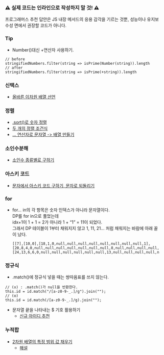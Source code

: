 ### ⚠️ 실제 코드는 인라인으로 작성하지 말 것! ⚠️ 
프로그래머스 추천 답안은 JS 내장 메서드의 응용 감각을 기르는 것뿐,
성능이나 유지보수성 면에서 권장할 코드가 아니다.

### Tip
- Number()대신 +연산자 사용하기.
```
// before
stringifiedNumbers.filter(string => isPrime(Number(string)).length
// after
stringifiedNumbers.filter(string => isPrime(+string)).length
```

### 신택스
- [올바른 이차원 배열 선언](https://github.com/TPA-ThreeProblemsAday/TPA_CHB/blob/main/hyobin/javascript/array/2D/Declaration.md)
  
### 정렬
- [.sort()로 숫자 정렬](https://github.com/TPA-ThreeProblemsAday/TPA_CHB/blob/main/hyobin/javascript/sort/Programmers_42576.js)
- [두 개의 정렬 조건식](https://github.com/TPA-ThreeProblemsAday/TPA_CHB/blob/main/hyobin/javascript/sort/programmers_120880.js)
- [... 연산자로 문자열 -> 배열 만들기](https://github.com/TPA-ThreeProblemsAday/TPA_CHB/blob/main/hyobin/javascript/string/Programmers_120911.js)

### 소인수분해
- [소인수 종류별로 구하기](https://github.com/TPA-ThreeProblemsAday/TPA_CHB/tree/main/hyobin/javascript/prime)

### 아스키 코드
- [문자에서 아스키 코드 구하기, 문자로 되돌리기](https://github.com/AtomicLiquors/TPA_CHB/blob/main/hyobin/javascript/string/programmers_155652.js)

### for
- for… in의 각 항목은 숫자 인덱스가 아니라 문자열이다.  
  DP를 for in으로 풀었는데   
  idx+1이 1 + 1 = 2가 아니라 1 + “1” = 11이 되었다.  
  그래서 DP 테이블이 1부터 채워지지 않고 1, 11, 21... 처럼 채워지는 바람에 아래 꼴이 났다.
  ```
  [[7],[10,0],[18,1,0,null,null,null,null,null,null,null,null,1],[20,8,4,0,null,null,null,null,null,null,null,8,null,null,null,null,null,null,null,null,null,4],[24,13,6,6,0,null,null,null,null,null,null,13,null,null,null,null,null,null,null,null,null,6,null,null,null,null,null,null,null,null,null,6]]
  ```
### 정규식
- .match()에 정규식 넣을 때는 쌍따옴표를 쓰지 않는다.
```
// (x) : .match()가 null을 반환한다.
this.id = id.match("/[a-z0-9-_.]/g").join("");
// (o)
this.id = id.match(/[a-z0-9-_.]/g).join("");
```

- 문자열 끝을 나타내는 $ 기호 활용하기
  - [신규 아이디 추천](https://github.com/TPA-ThreeProblemsAday/TPA_CHB/blob/main/hyobin/javascript/regex/2021_KAKAO_BLIND_RECRUIT_LV1.js)
 
### 누적합
- [2차원 배열의 특정 범위 값 채우기](https://github.com/TPA-ThreeProblemsAday/TPA_CHB/blob/main/hyobin/javascript/prefix/2D/Programmers_92344.js)
  - [해설](https://kimjingo.tistory.com/155)
